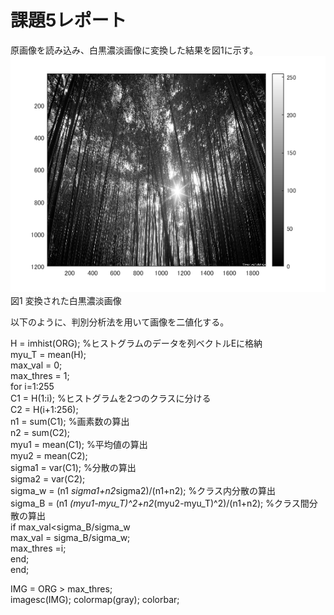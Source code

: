 # 課題5レポート
原画像を読み込み、白黒濃淡画像に変換した結果を図1に示す。
![原画像](https://github.com/r-takano/lecture_image_processing/blob/master/picture/kadai5/kadai5_1.png)  
図1 変換された白黒濃淡画像

以下のように、判別分析法を用いて画像を二値化する。  
  
H = imhist(ORG); %ヒストグラムのデータを列ベクトルEに格納  
myu_T = mean(H);  
max_val = 0;  
max_thres = 1;  
for i=1:255  
C1 = H(1:i); %ヒストグラムを2つのクラスに分ける  
C2 = H(i+1:256);  
n1 = sum(C1); %画素数の算出  
n2 = sum(C2);  
myu1 = mean(C1); %平均値の算出  
myu2 = mean(C2);  
sigma1 = var(C1); %分散の算出  
sigma2 = var(C2);  
sigma_w = (n1 *sigma1+n2*sigma2)/(n1+n2); %クラス内分散の算出  
sigma_B = (n1 *(myu1-myu_T)^2+n2*(myu2-myu_T)^2)/(n1+n2); %クラス間分散の算出  
if max_val<sigma_B/sigma_w  
max_val = sigma_B/sigma_w;  
max_thres =i;  
end;  
end;  

IMG = ORG > max_thres;  
imagesc(IMG); colormap(gray); colorbar;  
